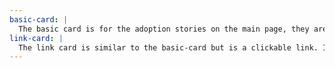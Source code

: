 ```yaml
---
basic-card: |
  The basic card is for the adoption stories on the main page, they are not links and just provide information about the adoption.
link-card: |
  The link card is similar to the basic-card but is a clickable link. It is to be used on the pet adoption page and links to a fuller page of information about which ever dog is on the card.
---
```

